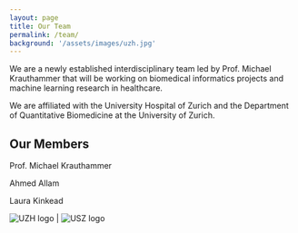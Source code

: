 ```yaml
---
layout: page
title: Our Team
permalink: /team/
background: '/assets/images/uzh.jpg'
---
```


We are a newly established interdisciplinary team led by Prof. Michael Krauthammer that will be working on biomedical informatics projects and machine learning research in healthcare.


We are affiliated with the University Hospital of Zurich and the Department of Quantitative Biomedicine at the University of Zurich.

## Our Members

Prof. Michael Krauthammer

Ahmed Allam

Laura Kinkead


![UZH logo](https://upload.wikimedia.org/wikipedia/de/8/89/Universit%C3%A4t_Z%C3%BCrich_logo.svg) | ![USZ logo](https://upload.wikimedia.org/wikipedia/commons/c/c9/Universit%C3%A4tsspital_Z%C3%BCrich.svg)
